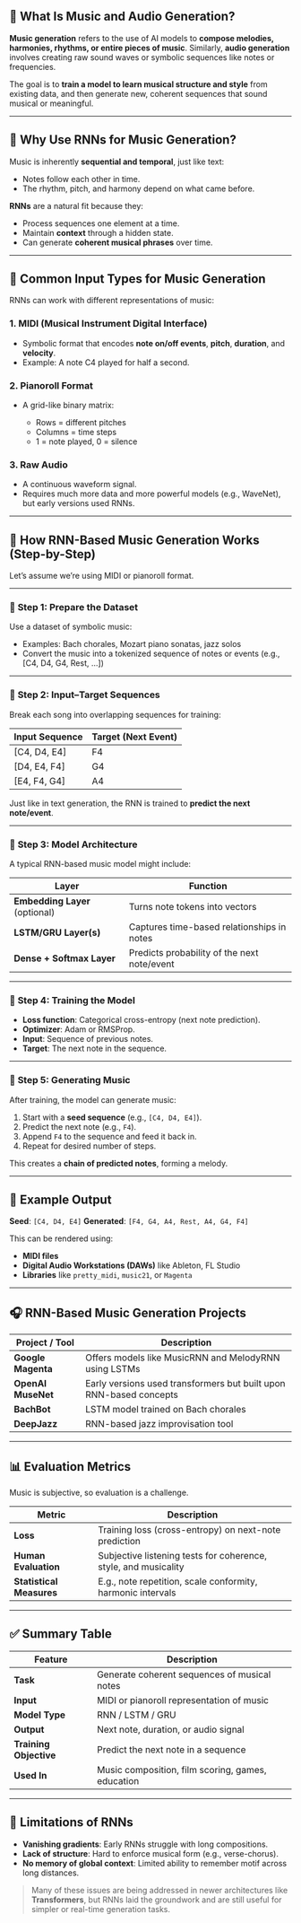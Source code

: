 ## 🎵 **What Is Music and Audio Generation?**

**Music generation** refers to the use of AI models to **compose melodies, harmonies, rhythms, or entire pieces of music**. Similarly, **audio generation** involves creating raw sound waves or symbolic sequences like notes or frequencies.

The goal is to **train a model to learn musical structure and style** from existing data, and then generate new, coherent sequences that sound musical or meaningful.

---

## 🧠 **Why Use RNNs for Music Generation?**

Music is inherently **sequential and temporal**, just like text:

* Notes follow each other in time.
* The rhythm, pitch, and harmony depend on what came before.

**RNNs** are a natural fit because they:

* Process sequences one element at a time.
* Maintain **context** through a hidden state.
* Can generate **coherent musical phrases** over time.

---

## 🧱 **Common Input Types for Music Generation**

RNNs can work with different representations of music:

### 1. **MIDI (Musical Instrument Digital Interface)**

* Symbolic format that encodes **note on/off events**, **pitch**, **duration**, and **velocity**.
* Example: A note C4 played for half a second.

### 2. **Pianoroll Format**

* A grid-like binary matrix:

  * Rows = different pitches
  * Columns = time steps
  * 1 = note played, 0 = silence

### 3. **Raw Audio**

* A continuous waveform signal.
* Requires much more data and more powerful models (e.g., WaveNet), but early versions used RNNs.

---

## 🔁 **How RNN-Based Music Generation Works (Step-by-Step)**

Let’s assume we’re using MIDI or pianoroll format.

---

### 🎼 **Step 1: Prepare the Dataset**

Use a dataset of symbolic music:

* Examples: Bach chorales, Mozart piano sonatas, jazz solos
* Convert the music into a tokenized sequence of notes or events (e.g., \[C4, D4, G4, Rest, ...])

---

### 🧩 **Step 2: Input–Target Sequences**

Break each song into overlapping sequences for training:

| Input Sequence | Target (Next Event) |
| -------------- | ------------------- |
| \[C4, D4, E4]  | F4                  |
| \[D4, E4, F4]  | G4                  |
| \[E4, F4, G4]  | A4                  |

Just like in text generation, the RNN is trained to **predict the next note/event**.

---

### 🧱 **Step 3: Model Architecture**

A typical RNN-based music model might include:

| Layer                          | Function                                    |
| ------------------------------ | ------------------------------------------- |
| **Embedding Layer** (optional) | Turns note tokens into vectors              |
| **LSTM/GRU Layer(s)**          | Captures time-based relationships in notes  |
| **Dense + Softmax Layer**      | Predicts probability of the next note/event |

---

### 🧠 **Step 4: Training the Model**

* **Loss function**: Categorical cross-entropy (next note prediction).
* **Optimizer**: Adam or RMSProp.
* **Input**: Sequence of previous notes.
* **Target**: The next note in the sequence.

---

### 🎹 **Step 5: Generating Music**

After training, the model can generate music:

1. Start with a **seed sequence** (e.g., `[C4, D4, E4]`).
2. Predict the next note (e.g., `F4`).
3. Append `F4` to the sequence and feed it back in.
4. Repeat for desired number of steps.

This creates a **chain of predicted notes**, forming a melody.

---

## 🧪 **Example Output**

**Seed**: `[C4, D4, E4]`
**Generated**: `[F4, G4, A4, Rest, A4, G4, F4]`

This can be rendered using:

* **MIDI files**
* **Digital Audio Workstations (DAWs)** like Ableton, FL Studio
* **Libraries** like `pretty_midi`, `music21`, or `Magenta`

---

## 🎧 **RNN-Based Music Generation Projects**

| Project / Tool     | Description                                                        |
| ------------------ | ------------------------------------------------------------------ |
| **Google Magenta** | Offers models like MusicRNN and MelodyRNN using LSTMs              |
| **OpenAI MuseNet** | Early versions used transformers but built upon RNN-based concepts |
| **BachBot**        | LSTM model trained on Bach chorales                                |
| **DeepJazz**       | RNN-based jazz improvisation tool                                  |

---

## 📊 **Evaluation Metrics**

Music is subjective, so evaluation is a challenge.

| Metric                   | Description                                                     |
| ------------------------ | --------------------------------------------------------------- |
| **Loss**                 | Training loss (cross-entropy) on next-note prediction           |
| **Human Evaluation**     | Subjective listening tests for coherence, style, and musicality |
| **Statistical Measures** | E.g., note repetition, scale conformity, harmonic intervals     |

---

## ✅ **Summary Table**

| Feature                | Description                                       |
| ---------------------- | ------------------------------------------------- |
| **Task**               | Generate coherent sequences of musical notes      |
| **Input**              | MIDI or pianoroll representation of music         |
| **Model Type**         | RNN / LSTM / GRU                                  |
| **Output**             | Next note, duration, or audio signal              |
| **Training Objective** | Predict the next note in a sequence               |
| **Used In**            | Music composition, film scoring, games, education |

---

## 🔮 **Limitations of RNNs**

* **Vanishing gradients**: Early RNNs struggle with long compositions.
* **Lack of structure**: Hard to enforce musical form (e.g., verse-chorus).
* **No memory of global context**: Limited ability to remember motif across long distances.

> Many of these issues are being addressed in newer architectures like **Transformers**, but RNNs laid the groundwork and are still useful for simpler or real-time generation tasks.
